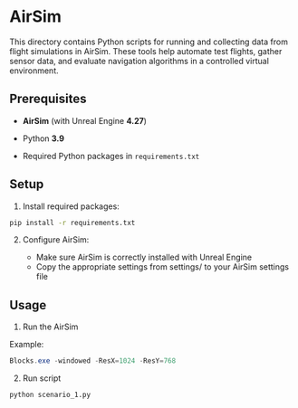 # AirSim

This directory contains Python scripts for running and collecting data from flight simulations in AirSim. These tools help automate test flights, gather sensor data, and evaluate navigation algorithms in a controlled virtual environment.

## Prerequisites

- **AirSim** (with Unreal Engine **4.27**)

- Python **3.9**

- Required Python packages in `requirements.txt`

## Setup 

1. Install required packages:

``` bash
pip install -r requirements.txt
```

2. Configure AirSim:

    - Make sure AirSim is correctly installed with Unreal Engine
    - Copy the appropriate settings from settings/ to your AirSim settings file

## Usage

1. Run the AirSim

Example:

``` powershell
Blocks.exe -windowed -ResX=1024 -ResY=768
```

2. Run script

``` bash
python scenario_1.py
```